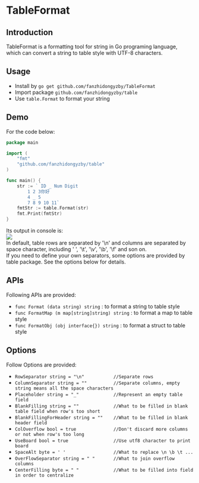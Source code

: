 # TableFormat

## Introduction

TableFormat is a formatting tool for string in Go programing language, which can convert a string to table style with UTF-8 characters.

## Usage

* Install by `go get github.com/fanzhidongyzby/TableFormat`
* Import package `github.com/fanzhidongyzby/table`
* Use `table.Format` to format your string

## Demo

For the code below:
```go
package main

import (
	"fmt"
	"github.com/fanzhidongyzby/table"
)

func main() {
	str := ` ID _ Num Digit
		1 2 3你好
		4 _ 5 
		7 8 9 10 11`
	fmtStr := table.Format(str)
	fmt.Print(fmtStr)
}
```

Its output in console is:<br>
![](https://github.com/fanzhidongyzby/TableFormat/blob/master/image/output.jpg)<br>
In default, table rows are separated by '\n' and columns are separated by space character, including ' ', '\t', '\v', '\b', '\f' and son on.<br>
If you need to define your own separators, some options are provided by table package. See the options below for details.<br>

## APIs

Following APIs are provided:<br>
* `func Format (data string) string` : to format a string to table style<br>
* `func FormatMap (m map[string]string) string` : to format a map to table style<br>
* `func FormatObj (obj interface{}) string` : to format a struct to table style<br>

## Options

Follow Options are provided:<br>
* `RowSeparator string = "\n"           //Separate rows`
* `ColumnSeparator string = ""          //Separate columns, empty string means all the space characters`
* `Placeholder string = "_"             //Represent an empty table field`
* `BlankFilling string = ""             //What to be filled in blank table field when row's too short`
* `BlankFillingForHeader string = ""    //What to be filled in blank header field`
* `ColOverflow bool = true              //Don't discard more columns or not when row's too long`
* `UseBoard bool = true                 //Use utf8 character to print board`
* `SpaceAlt byte = ' '                  //What to replace \n \b \t ...`
* `OverFlowSeparator string = " "       //What to join overflow columns`
* `CenterFilling byte = " "             //What to be filled into field in order to centralize`


